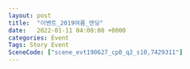 ```yaml
---
layout: post
title:  "이벤트_2019여름_엔딩"
date:   2022-01-11 04:00:00 +0000
categories: Event
Tags: Story Event
SceneCode: ["scene_evt190627_cp0_q2_s10,7429311"]
---
```

